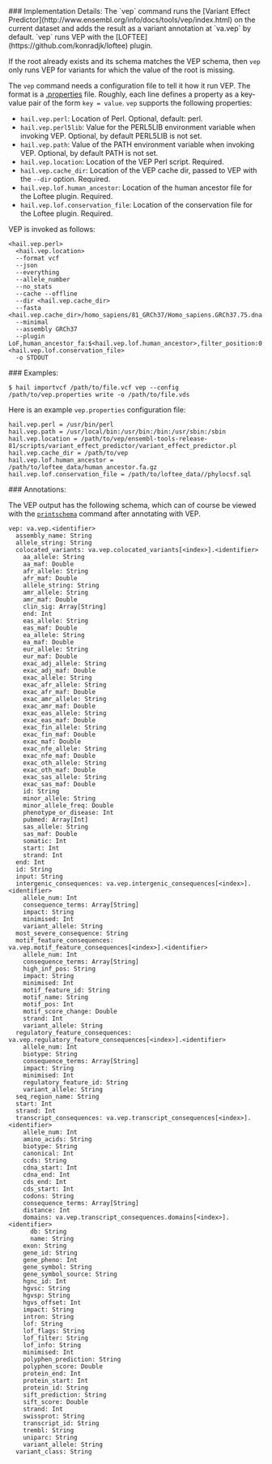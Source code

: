 <div class="cmdhead"></div>

<div class="description"></div>

<div class="synopsis"></div>

<div class="options"></div>

<div class="cmdsubsection">
### Implementation Details:
The `vep` command runs the [Variant Effect Predictor](http://www.ensembl.org/info/docs/tools/vep/index.html) on the current dataset and adds the result as a variant annotation at `va.vep` by default.  `vep` runs VEP with the [LOFTEE](https://github.com/konradjk/loftee) plugin.

If the root already exists and its schema matches the VEP schema, then
`vep` only runs VEP for variants for which the value of the root is
missing.

The `vep` command needs a configuration file to tell it how it run
VEP. The format is a [.properties](https://en.wikipedia.org/wiki/.properties) file.
Roughly, each line defines a property as a key-value pair of the form `key = value`. `vep` supports the following properties:

 - `hail.vep.perl`: Location of Perl.  Optional, default: perl.
 - `hail.vep.perl5lib`: Value for the PERL5LIB environment variable when invoking VEP.  Optional, by default PERL5LIB is not set.
 - `hail.vep.path`: Value of the PATH environment variable when invoking VEP.  Optional, by default PATH is not set.
 - `hail.vep.location`: Location of the VEP Perl script.  Required.
 - `hail.vep.cache_dir`: Location of the VEP cache dir, passed to VEP with the `--dir` option.  Required.
 - `hail.vep.lof.human_ancestor`: Location of the human ancestor file for the Loftee plugin.  Required.
 - `hail.vep.lof.conservation_file`: Location of the conservation file for the Loftee plugin.  Required.

VEP is invoked as follows:
```
<hail.vep.perl>
  <hail.vep.location>
  --format vcf
  --json
  --everything
  --allele_number
  --no_stats
  --cache --offline
  --dir <hail.vep.cache_dir>
  --fasta <hail.vep.cache_dir>/homo_sapiens/81_GRCh37/Homo_sapiens.GRCh37.75.dna.primary_assembly.fa
  --minimal
  --assembly GRCh37
  --plugin LoF,human_ancestor_fa:$<hail.vep.lof.human_ancestor>,filter_position:0.05,min_intron_size:15,conservation_file:<hail.vep.lof.conservation_file>
  -o STDOUT
```
</div>

<div class="cmdsubsection">
### Examples:

```
$ hail importvcf /path/to/file.vcf vep --config /path/to/vep.properties write -o /path/to/file.vds
```

Here is an example `vep.properties` configuration file:

```
hail.vep.perl = /usr/bin/perl
hail.vep.path = /usr/local/bin:/usr/bin:/bin:/usr/sbin:/sbin
hail.vep.location = /path/to/vep/ensembl-tools-release-81/scripts/variant_effect_predictor/variant_effect_predictor.pl
hail.vep.cache_dir = /path/to/vep
hail.vep.lof.human_ancestor = /path/to/loftee_data/human_ancestor.fa.gz
hail.vep.lof.conservation_file = /path/to/loftee_data//phylocsf.sql
```
</div>

<div class="cmdsubsection">
### <a name="vep_annotations"></a> Annotations:

The VEP output has the following schema, which can of course be viewed
with the [`printschema`](#printschema) command after annotating with VEP.

```
vep: va.vep.<identifier>
  assembly_name: String
  allele_string: String
  colocated_variants: va.vep.colocated_variants[<index>].<identifier>
    aa_allele: String
    aa_maf: Double
    afr_allele: String
    afr_maf: Double
    allele_string: String
    amr_allele: String
    amr_maf: Double
    clin_sig: Array[String]
    end: Int
    eas_allele: String
    eas_maf: Double
    ea_allele: String
    ea_maf: Double
    eur_allele: String
    eur_maf: Double
    exac_adj_allele: String
    exac_adj_maf: Double
    exac_allele: String
    exac_afr_allele: String
    exac_afr_maf: Double
    exac_amr_allele: String
    exac_amr_maf: Double
    exac_eas_allele: String
    exac_eas_maf: Double
    exac_fin_allele: String
    exac_fin_maf: Double
    exac_maf: Double
    exac_nfe_allele: String
    exac_nfe_maf: Double
    exac_oth_allele: String
    exac_oth_maf: Double
    exac_sas_allele: String
    exac_sas_maf: Double
    id: String
    minor_allele: String
    minor_allele_freq: Double
    phenotype_or_disease: Int
    pubmed: Array[Int]
    sas_allele: String
    sas_maf: Double
    somatic: Int
    start: Int
    strand: Int
  end: Int
  id: String
  input: String
  intergenic_consequences: va.vep.intergenic_consequences[<index>].<identifier>
    allele_num: Int
    consequence_terms: Array[String]
    impact: String
    minimised: Int
    variant_allele: String
  most_severe_consequence: String
  motif_feature_consequences: va.vep.motif_feature_consequences[<index>].<identifier>
    allele_num: Int
    consequence_terms: Array[String]
    high_inf_pos: String
    impact: String
    minimised: Int
    motif_feature_id: String
    motif_name: String
    motif_pos: Int
    motif_score_change: Double
    strand: Int
    variant_allele: String
  regulatory_feature_consequences: va.vep.regulatory_feature_consequences[<index>].<identifier>
    allele_num: Int
    biotype: String
    consequence_terms: Array[String]
    impact: String
    minimised: Int
    regulatory_feature_id: String
    variant_allele: String
  seq_region_name: String
  start: Int
  strand: Int
  transcript_consequences: va.vep.transcript_consequences[<index>].<identifier>
    allele_num: Int
    amino_acids: String
    biotype: String
    canonical: Int
    ccds: String
    cdna_start: Int
    cdna_end: Int
    cds_end: Int
    cds_start: Int
    codons: String
    consequence_terms: Array[String]
    distance: Int
    domains: va.vep.transcript_consequences.domains[<index>].<identifier>
      db: String
      name: String
    exon: String
    gene_id: String
    gene_pheno: Int
    gene_symbol: String
    gene_symbol_source: String
    hgnc_id: Int
    hgvsc: String
    hgvsp: String
    hgvs_offset: Int
    impact: String
    intron: String
    lof: String
    lof_flags: String
    lof_filter: String
    lof_info: String
    minimised: Int
    polyphen_prediction: String
    polyphen_score: Double
    protein_end: Int
    protein_start: Int
    protein_id: String
    sift_prediction: String
    sift_score: Double
    strand: Int
    swissprot: String
    transcript_id: String
    trembl: String
    uniparc: String
    variant_allele: String
  variant_class: String
```
</div>